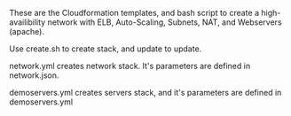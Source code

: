 These are the Cloudformation templates, and bash script to create a high-availibility network with ELB, Auto-Scaling, Subnets, NAT, and Webservers (apache).

Use create.sh to create stack, and update to update. 

network.yml creates network stack. It's parameters are defined in network.json.

demoservers.yml creates servers stack, and it's parameters are defined in demoservers.yml 


